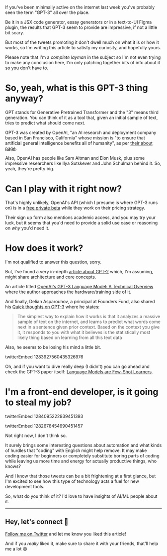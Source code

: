 If you've been minimally active on the internet last week you've probably seen the term "GPT-3" all over the place.

Be it in a JSX code generator, essay generators or in a text-to-UI Figma plugin, the results that GPT-3 seem to provide are impressive, if not a little bit scary.

But most of the tweets promoting it don't dwell much on what it is or how it works, so I'm writing this article to satisfy my curiosity, and hopefully yours.

Please note that I'm a _complete layman_ in the subject so I'm not even trying to make any conclusion here, I'm only patching together bits of info about it so you don't have to.

# So, yeah, what is this GPT-3 thing anyway?

GPT stands for Generative Pretrained Transformer and the "3" means third generation. You can think of it as a tool that, given an initial sample of text, tries to predict what should come next.

GPT-3 was created by OpenAI, "an AI research and deployment company based in San Francisco, California" whose mission is "to ensure that artificial general intelligence benefits all of humanity", as per [their about page](https://openai.com/about/).

Also, OpenAI has people like Sam Altman and Elon Musk, plus some impressive researchers like ‪Ilya Sutskever‬ and John Schulman behind it. So, yeah, they're pretty big.

# Can I play with it right now?

That's highly unlikely, OpenAI's API (which I presume is where GPT-3 runs on) is in a [free private beta](https://forms.office.com/Pages/ResponsePage.aspx?id=VsqMpNrmTkioFJyEllK8sx3ELsv0PEhHphhNz30FttVUNkYwTlNPMVI1V0lXNjExMlExUlc4SE5YSS4u) while they work on their pricing strategy.

Their sign up form also mentions academic access, and you may try your luck, but it seems that you'd need to provide a solid use case or reasoning on _why_ you'd need it.

# How does it work?

I'm not qualified to answer this question, sorry.

But, I've found a very in-depth [article about GPT-2](http://jalammar.github.io/illustrated-gpt2/) which, I'm assuming, might share architecture and core concepts.

An article titled [OpenAI's GPT-3 Language Model: A Technical Overview](https://lambdalabs.com/blog/demystifying-gpt-3/) where the author approaches the hardware/training side of it.

And finally, Delian Asparouhov, a principal at Founders Fund, also shared his [Quick thoughts on GPT-3](https://delian.substack.com/p/quick-thoughts-on-gpt3) where he states:

> The simplest way to explain how it works is that it analyzes a massive sample of text on the internet, and learns to predict what words come next in a sentence given prior context. Based on the context you give it, it responds to you with what it believes is the statistically most likely thing based on learning from all this text data

Also, he seems to be losing his mind a little bit.

twitterEmbed 1283927560435326976

Oh, and if you want to dive really deep (I didn't) you can go ahead and check the GPT-3 paper itself: [Language Models are Few-Shot Learners](https://arxiv.org/abs/2005.14165).

# I'm a front-end developer, is it going to steal my job?

twitterEmbed 1284095222939451393

twitterEmbed 1282676454690451457

Not right now, I don't think so.

It surely brings some interesting questions about automation and what kinds of hurdles that "coding" with English might help remove. It may make coding easier for beginners or completely substitute boring parts of coding while leaving us more time and energy for actually productive things, who knows?

And I know that those tweets can be a bit frightening at a first glance, but I'm excited to see how this type of technology acts a fuel for new development tools.

So, what do you think of it? I'd love to have insights of AI/ML people about it.

---

## Hey, let's connect 👋

[Follow me on Twitter](https://twitter.com/paladini_dev) and let me know you liked this article!

And if you _really_ liked it, make sure to share it with your friends, that'll help me a lot 😄
